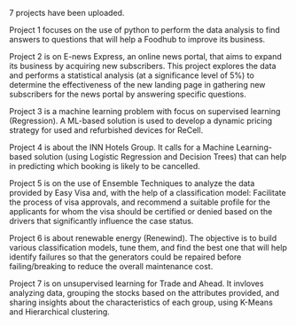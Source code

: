 7 projects have been uploaded.

Project 1 focuses on the use of python to perform the data analysis to find answers to questions that will help a Foodhub to improve its business.

Project 2 is on E-news Express, an online news portal, that aims to expand its business by acquiring new subscribers. This project explores the data and performs a statistical analysis (at a significance level of 5%) to determine the effectiveness of the new landing page in gathering new subscribers for the news portal by answering specific questions.

Project 3 is a machine learning problem with focus on supervised learning (Regression). A ML-based solution is used to develop a dynamic pricing strategy for used and refurbished devices for ReCell.

Project 4 is about the INN Hotels Group. It calls for a Machine Learning-based solution (using Logistic Regression and Decision Trees) that can help in predicting which booking is likely to be cancelled.

Project 5 is on the use of Ensemble Techniques to analyze the data provided by Easy Visa and, with the help of a classification model: Facilitate the process of visa approvals, and recommend a suitable profile for the applicants for whom the visa should be certified or denied based on the drivers that significantly influence the case status.

Project 6 is about renewable energy (Renewind). The objective is to build various classification models, tune them, and find the best one that will help identify failures so that the generators could be repaired before failing/breaking to reduce the overall maintenance cost.

Project 7 is on unsupervised learning for Trade and Ahead. It invloves analyzing data, grouping the stocks based on the attributes provided, and sharing insights about the characteristics of each group, using K-Means and Hierarchical clustering.
